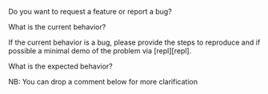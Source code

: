 Do you want to request a feature or report a bug?

What is the current behavior?

If the current behavior is a bug, please provide the steps to reproduce and if possible a minimal demo of the problem via [repl][repl].

What is the expected behavior?

NB: You can drop a comment below for more clarification
